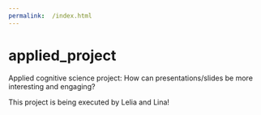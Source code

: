 ```yaml
---
permalink:  /index.html
---
```

# applied_project
Applied cognitive science project: How can presentations/slides be more interesting and engaging?

This project is being executed by Lelia and Lina! 
